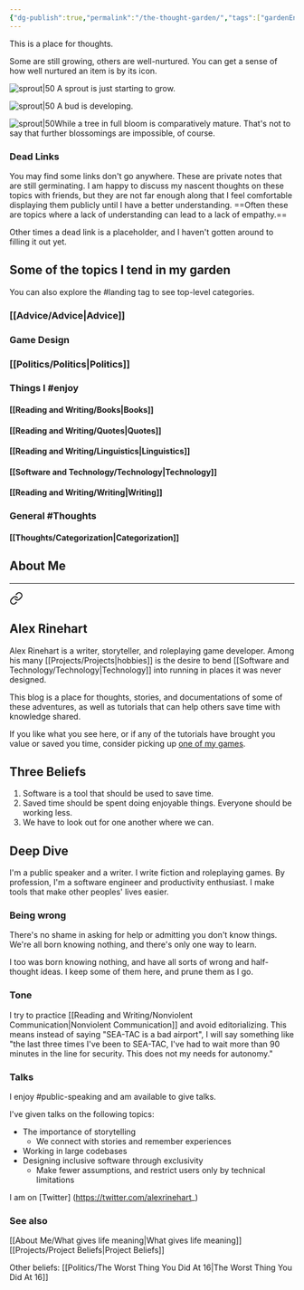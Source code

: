 ```yaml
---
{"dg-publish":true,"permalink":"/the-thought-garden/","tags":["gardenEntry"],"noteIcon":""}
---
```


This is a place for thoughts. 

Some are still growing, others are well-nurtured. You can get a sense of how well nurtured an item is by its icon.


 ![sprout|50](/img/tree-1.svg) A sprout is just starting to grow.

![sprout|50](/img/tree-2.svg) A bud is developing.

![sprout|50](/img/tree-3.svg)While a tree in full bloom is comparatively mature. That's not to say that further blossomings are impossible, of course.  

### Dead Links
You may find some links don't go anywhere. These are private notes that are still germinating. I am happy to discuss my nascent thoughts on these topics with friends, but they are not far enough along that I feel comfortable displaying them publicly until I have a better understanding. ==Often these are topics where a lack of understanding can lead to a lack of empathy.== 

Other times a dead link is a placeholder, and I haven't gotten around to filling it out yet.

## Some of the topics I tend in my garden

You can also explore the #landing tag to see top-level categories.

### [[Advice/Advice\|Advice]]

### Game Design

### [[Politics/Politics\|Politics]]

### Things I #enjoy
#### [[Reading and Writing/Books\|Books]]
#### [[Reading and Writing/Quotes\|Quotes]]
#### [[Reading and Writing/Linguistics\|Linguistics]]
#### [[Software and Technology/Technology\|Technology]]
#### [[Reading and Writing/Writing\|Writing]]

### General #Thoughts
#### [[Thoughts/Categorization\|Categorization]]


## About Me
---

<div class="transclusion internal-embed is-loaded"><a class="markdown-embed-link" href="/about-me/about-me/" aria-label="Open link"><svg xmlns="http://www.w3.org/2000/svg" width="24" height="24" viewBox="0 0 24 24" fill="none" stroke="currentColor" stroke-width="2" stroke-linecap="round" stroke-linejoin="round" class="svg-icon lucide-link"><path d="M10 13a5 5 0 0 0 7.54.54l3-3a5 5 0 0 0-7.07-7.07l-1.72 1.71"></path><path d="M14 11a5 5 0 0 0-7.54-.54l-3 3a5 5 0 0 0 7.07 7.07l1.71-1.71"></path></svg></a><div class="markdown-embed">




## Alex Rinehart

Alex Rinehart is a writer, storyteller, and roleplaying game developer. Among his many [[Projects/Projects\|hobbies]] is the desire to bend [[Software and Technology/Technology\|Technology]] into running in places it was never designed.

This blog is a place for thoughts, stories, and documentations of some of these adventures, as well as tutorials that can help others save time with knowledge shared.

If you like what you see here, or if any of the tutorials have brought you value or saved you time, consider picking up [one of my games](https://alrine.itch.io/).

## Three Beliefs[](https://blog.alexrinehart.net/about/#three-beliefs)

1.  Software is a tool that should be used to save time.
2.  Saved time should be spent doing enjoyable things. Everyone should be working less.
3.  We have to look out for one another where we can.

## Deep Dive

I'm a public speaker and a writer. I write fiction and roleplaying games. By profession, I'm a software engineer and productivity enthusiast. I make tools that make other peoples' lives easier. 

### Being wrong
There's no shame in asking for help or admitting you don't know things. We're all born knowing nothing, and there's only one way to learn.

I too was born knowing nothing, and have all sorts of wrong and half-thought ideas. I keep some of them here, and prune them as I go.

### Tone
I try to practice [[Reading and Writing/Nonviolent Communication\|Nonviolent Communication]] and avoid editorializing. This means instead of saying "SEA-TAC is a bad airport", I will say something like "the last three times I've been to SEA-TAC, I've had to wait more than 90 minutes in the line for security. This does not my needs for autonomy."

### Talks
I enjoy #public-speaking and am available to give talks.

I've given talks on the following topics:
- The importance of storytelling
	- We connect with stories and remember experiences
- Working in large codebases
- Designing inclusive software through exclusivity
	- Make fewer assumptions, and restrict users only by technical limitations

I am on [Twitter] (https://twitter.com/alexrinehart_)


### See also
[[About Me/What gives life meaning\|What gives life meaning]]
[[Projects/Project Beliefs\|Project Beliefs]]

Other beliefs: [[Politics/The Worst Thing You Did At 16\|The Worst Thing You Did At 16]]

</div></div>




